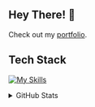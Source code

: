 ## Hey There! 👋

Check out my [portfolio](https://djamel-edine.yagoubi.work).

## Tech Stack

[![My Skills](https://skillicons.dev/icons?i=docker,gcp,gitlab,githubactions,java,latex,py,scala,terraform,kubernetes,elasticsearch,fastapi)](https://djamel-edine.yagoubi.work)

<details>
<summary>GitHub Stats</summary>
![GitHub Stats](https://github-readme-stats.vercel.app/api?username=djamelinfo&theme=dark&show_icons=true&hide_border=true&count_private=true)

![GitHub Stats](https://github-readme-stats.vercel.app/api/top-langs/?username=djamelinfo&theme=dark&show_icons=true&hide_border=true&layout=compact)
</details>
